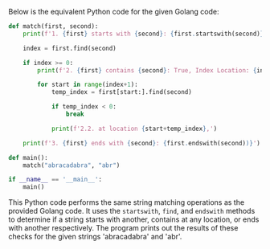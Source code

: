 Below is the equivalent Python code for the given Golang code:

```python
def match(first, second):
    print(f'1. {first} starts with {second}: {first.startswith(second)}')

    index = first.find(second)

    if index >= 0:
        print(f'2. {first} contains {second}: True, Index Location: {index}')

        for start in range(index+1):
            temp_index = first[start:].find(second)

            if temp_index < 0:
                break

            print(f'2.2. at location {start+temp_index},')

    print(f'3. {first} ends with {second}: {first.endswith(second))}')

def main():
    match("abracadabra", "abr")

if __name__ == '__main__':
    main()
```
This Python code performs the same string matching operations as the provided Golang code. It uses the `startswith`, `find`, and `endswith` methods to determine if a string starts with another, contains at any location, or ends with another respectively. The program prints out the results of these checks for the given strings 'abracadabra' and 'abr'.
